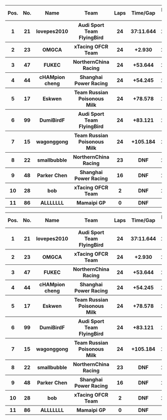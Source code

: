 <table style="width:100%">
	<tr>
		<th>Pos.</th>
		<th>No.</th>
		<th>Name</th>
		<th>Team</th>
		<th>Laps</th>
		<th>Time/Gap</th>
		<th>Personal Best</th>
		<th>Position Diff</th>
	</tr>
	<tr>
		<th>1</th>
		<th>21</th>
		<th>lovepes2010</th>
		<th>Audi Sport Team FlyingBird</th>
		<th>24</th>
		<th>37:11.644</th>
		<th>1:30.550</th>
		<th>+1</th>
	</tr>
	<tr>
		<th>2</th>
		<th>23</th>
		<th>OMGCA</th>
		<th>xTacing OFCR Team</th>
		<th>24</th>
		<th>+2.930</th>
		<th>1:30.334</th>
		<th>+1</th>
	</tr>
	<tr>
		<th>3</th>
		<th>47</th>
		<th>FUKEC</th>
		<th>NorthernChina Racing</th>
		<th>24</th>
		<th>+53.644</th>
		<th>1:32.211</th>
		<th>+3</th>
	</tr>
	<tr>
		<th>4</th>
		<th>44</th>
		<th>cHAMpion cheng</th>
		<th>Shanghai Power Racing</th>
		<th>24</th>
		<th>+54.245</th>
		<th>1:31.296</th>
		<th>+3</th>
	</tr>
	<tr>
		<th>5</th>
		<th>17</th>
		<th>Eskwen</th>
		<th>Team Russian Poisonous Milk</th>
		<th>24</th>
		<th>+78.578</th>
		<th>1:31.925</th>
		<th>+3</th>
	</tr>
	<tr>
		<th>6</th>
		<th>99</th>
		<th>DumiBirdF</th>
		<th>Audi Sport Team FlyingBird</th>
		<th>24</th>
		<th>+83.121</th>
		<th>1:31.022</th>
		<th>+4</th>
	</tr>
	<tr>
		<th>7</th>
		<th>15</th>
		<th>wagonggong</th>
		<th>Team Russian Poisonous Milk</th>
		<th>24</th>
		<th>+105.184</th>
		<th>1:29.952</th>
		<th>-6</th>
	</tr>
	<tr>
		<th>8</th>
		<th>22</th>
		<th>smallbubble</th>
		<th>NorthernChina Racing</th>
		<th>23</th>
		<th>DNF</th>
		<th>1:31.202</th>
		<th>-3</th>
	</tr>
	<tr>
		<th>9</th>
		<th>48</th>
		<th>Parker Chen</th>
		<th>Shanghai Power Racing</th>
		<th>16</th>
		<th>DNF</th>
		<th>1:33.147</th>
		<th>0</th>
	</tr>
	<tr>
		<th>10</th>
		<th>28</th>
		<th>bob</th>
		<th>xTacing OFCR Team</th>
		<th>2</th>
		<th>DNF</th>
		<th>1:36.005</th>
		<th>+1</th>
	</tr>
	<tr>
		<th>11</th>
		<th>86</th>
		<th>ALLLLLLL</th>
		<th>Mamaipi GP</th>
		<th>0</th>
		<th>DNF</th>
		<th>N/A</th>
		<th>-7</th>
	</tr>
</table><table style="width:100%">
	<tr>
		<th>Pos.</th>
		<th>No.</th>
		<th>Name</th>
		<th>Team</th>
		<th>Laps</th>
		<th>Time/Gap</th>
		<th>Personal Best</th>
		<th>Position Diff</th>
	</tr>
	<tr>
		<th>1</th>
		<th>21</th>
		<th>lovepes2010</th>
		<th>Audi Sport Team FlyingBird</th>
		<th>24</th>
		<th>37:11.644</th>
		<th>1:30.550</th>
		<th>+1</th>
	</tr>
	<tr>
		<th>2</th>
		<th>23</th>
		<th>OMGCA</th>
		<th>xTacing OFCR Team</th>
		<th>24</th>
		<th>+2.930</th>
		<th>1:30.334</th>
		<th>+1</th>
	</tr>
	<tr>
		<th>3</th>
		<th>47</th>
		<th>FUKEC</th>
		<th>NorthernChina Racing</th>
		<th>24</th>
		<th>+53.644</th>
		<th>1:32.211</th>
		<th>+3</th>
	</tr>
	<tr>
		<th>4</th>
		<th>44</th>
		<th>cHAMpion cheng</th>
		<th>Shanghai Power Racing</th>
		<th>24</th>
		<th>+54.245</th>
		<th>1:31.296</th>
		<th>+3</th>
	</tr>
	<tr>
		<th>5</th>
		<th>17</th>
		<th>Eskwen</th>
		<th>Team Russian Poisonous Milk</th>
		<th>24</th>
		<th>+78.578</th>
		<th>1:31.925</th>
		<th>+3</th>
	</tr>
	<tr>
		<th>6</th>
		<th>99</th>
		<th>DumiBirdF</th>
		<th>Audi Sport Team FlyingBird</th>
		<th>24</th>
		<th>+83.121</th>
		<th>1:31.022</th>
		<th>+4</th>
	</tr>
	<tr>
		<th>7</th>
		<th>15</th>
		<th>wagonggong</th>
		<th>Team Russian Poisonous Milk</th>
		<th>24</th>
		<th>+105.184</th>
		<th>1:29.952</th>
		<th>-6</th>
	</tr>
	<tr>
		<th>8</th>
		<th>22</th>
		<th>smallbubble</th>
		<th>NorthernChina Racing</th>
		<th>23</th>
		<th>DNF</th>
		<th>1:31.202</th>
		<th>-3</th>
	</tr>
	<tr>
		<th>9</th>
		<th>48</th>
		<th>Parker Chen</th>
		<th>Shanghai Power Racing</th>
		<th>16</th>
		<th>DNF</th>
		<th>1:33.147</th>
		<th>0</th>
	</tr>
	<tr>
		<th>10</th>
		<th>28</th>
		<th>bob</th>
		<th>xTacing OFCR Team</th>
		<th>2</th>
		<th>DNF</th>
		<th>1:36.005</th>
		<th>+1</th>
	</tr>
	<tr>
		<th>11</th>
		<th>86</th>
		<th>ALLLLLLL</th>
		<th>Mamaipi GP</th>
		<th>0</th>
		<th>DNF</th>
		<th>N/A</th>
		<th>-7</th>
	</tr>
</table>